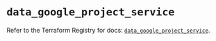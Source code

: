 # `data_google_project_service`

Refer to the Terraform Registry for docs: [`data_google_project_service`](https://registry.terraform.io/providers/hashicorp/google/6.42.0/docs/data-sources/project_service).
